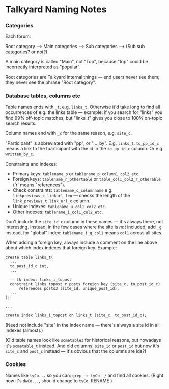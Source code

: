 Talkyard Naming Notes
==========================

### Categories

Each forum:

Root category —> Main categories —> Sub categories —> (Sub sub categories? or not?)

A main category is called "Main", not "Top", because "top" could be
incorrectly interpreted as "popular".

Root categories are Talkyard internal things — end users never see them;
they never see the phrase "Root category".



### Database tables, columns etc

Table names ends with `_t`, e.g. `links_t`. Otherwise it'd take long to find
all occurrences of e.g. the links table — example: if you search for "links"
you find 99% off-topic matches, but "links_t" gives you close to 100%
on-topic search results.

Column names end with `_c` for the same reason, e.g. `site_c`.

"Participant" is abbreviated with "pp", or "..._by". E.g. `links_t.to_pp_id_c` means
a link to the tparticipant with the id in the `to_pp_id_c` column.
Or e.g. `written_by_c`.

Constraints and indexes:

 - Primary keys: `tablename_p` or `tablename_p_column1_col2_etc`.
 - Foreign keys: `tablename_r_othertable` or `table_col1_col2_r_otherable`
   ('r' means "references").
 - Check constraints: `tablename_c_columnname` e.g. `linkpreviews_c_linkurl_len` — checks the
   length of the `link_previews_t.link_url_c` column.
 - Unique indexes: `tablename_u_col1_col2_etc`.
 - Other indexes: `tablename_i_col1_col2_etc`.

Don't include the `site_id_c` column in these names — it's always there, not
interesting. Instead, in the few cases where the site is _not_ included,
add `_g` instead, for "global" index: `tablename_i_g_col1` means `col1` across
all sites.


When adding a foreign key, always include a comment on the line above
about which index indexes that foreign key. Example:

```
create table links_t(
  ...
  to_post_id_c int,
  ...

  -- fk index: links_i_topost
  constraint links_topost_r_posts foreign key (site_c, to_post_id_c)
      references posts3 (site_id, unique_post_id),
  ...
);

...

create index links_i_topost on links_t (site_c, to_post_id_c);
```

(Need not include "site" in the index name — there's always a site id in all indexes (almost).)


(Old table names look like `sometable3` for historical reasons,
but nowadays it's `sometable_t` instead.
And old columns: `site_id` or `post_id` but now it's `site_c` and `post_c` instead
— it's obvious that the columns are ids?)



### Cookies

Names like `tyCo...` so you can: `grep -r tyCo ./` and find all cookies.
(Right now it's `dwCo...`, should change to `tyCo`. RENAME )
